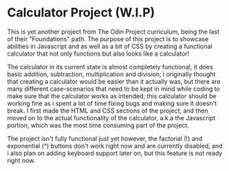 # Calculator Project (W.I.P)

This is yet another project from The Odin Project curriculum, being the last of their "Foundations" path. The purpose of this project is to showcase abilities in Javascript and as well as a bit of CSS by creating a functional calculator that not only functions but also looks like a calculator!

The calculator in its current state is almost completely functional, it does basic addition, subtraction, multiplication and division; i originally thought that creating a calculator would be easier than it actually was, but there are many different case-scenarios that need to be kept in mind while coding to make sure that the calculator works as intended; this calculator should be working fine as i spent a lot of time fixing bugs and making sure it doesn't break. I first made the HTML and CSS sections of the project, and then moved on to the actual functionality of the calculator, a.k.a the Javascript portion, which was the most time consuming part of the project.

The project isn't fully functional just yet however, the factorial (!) and exponential (^) buttons don't work right now and are currently disabled, and i also plan on adding keyboard support later on, but this feature is not ready right now.